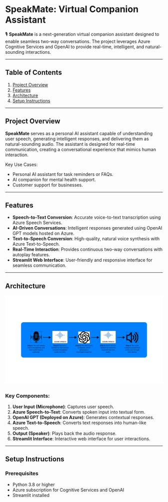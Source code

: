 # SpeakMate: Virtual Companion Assistant

🎙️ **SpeakMate** is a next-generation virtual companion assistant designed to enable seamless two-way conversations. The project leverages Azure Cognitive Services and OpenAI to provide real-time, intelligent, and natural-sounding interactions. 

---

## Table of Contents
1. [Project Overview](#project-overview)
2. [Features](#features)
3. [Architecture](#architecture)
4. [Setup Instructions](#setup-instructions)

---

## Project Overview

**SpeakMate** serves as a personal AI assistant capable of understanding user speech, generating intelligent responses, and delivering them as natural-sounding audio. The assistant is designed for real-time communication, creating a conversational experience that mimics human interaction.

Key Use Cases:
- Personal AI assistant for task reminders or FAQs.
- AI companion for mental health support.
- Customer support for businesses.

---

## Features

- **Speech-to-Text Conversion**: Accurate voice-to-text transcription using Azure Speech Services.
- **AI-Driven Conversations**: Intelligent responses generated using OpenAI GPT models hosted on Azure.
- **Text-to-Speech Conversion**: High-quality, natural voice synthesis with Azure Text-to-Speech.
- **Real-Time Interaction**: Provides continuous two-way conversations with autoplay features.
- **Streamlit Web Interface**: User-friendly and responsive interface for seamless communication.

---

## Architecture

![Architecture Diagram](Architecture.png)

### Key Components:

1. **User Input (Microphone)**: Captures user speech.
2. **Azure Speech-to-Text**: Converts spoken input into textual form.
3. **OpenAI GPT (Deployed on Azure)**: Generates contextual responses.
4. **Azure Text-to-Speech**: Converts text responses into human-like speech.
5. **Output (Speaker)**: Plays back the audio response.
6. **Streamlit Interface**: Interactive web interface for user interactions.

---

## Setup Instructions

### Prerequisites

- Python 3.8 or higher
- Azure subscription for Cognitive Services and OpenAI
- Streamlit installed
